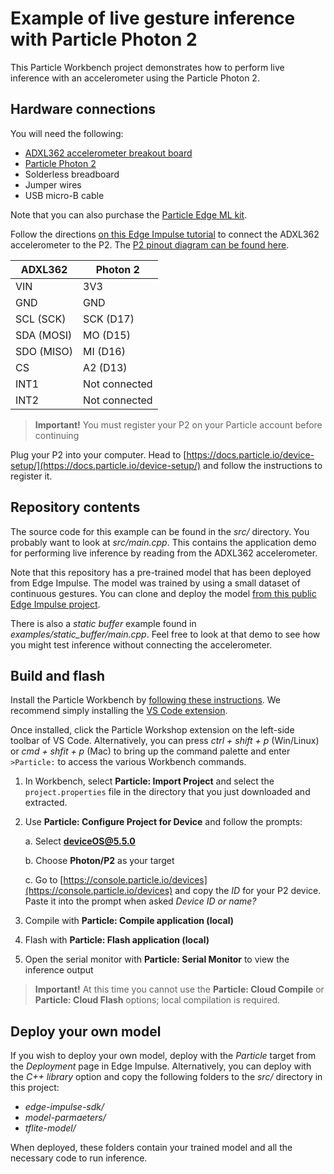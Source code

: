 # Example of live gesture inference with Particle Photon 2

This Particle Workbench project demonstrates how to perform live inference with an accelerometer using the Particle Photon 2.

## Hardware connections

You will need the following:
 * [ADXL362 accelerometer breakout board](https://www.adafruit.com/product/1018)
 * [Particle Photon 2](https://store.particle.io/products/photon-2)
 * Solderless breadboard
 * Jumper wires
 * USB micro-B cable

Note that you can also purchase the [Particle Edge ML kit](https://docs.particle.io/reference/datasheets/accessories/edge-ml-kit/).

Follow the directions [on this Edge Impulse tutorial](https://docs.edgeimpulse.com/docs/development-platforms/officially-supported-mcu-targets/particle-photon-2) to connect the ADXL362 accelerometer to the P2. The [P2 pinout diagram can be found here](https://docs.particle.io/reference/datasheets/wi-fi/photon-2-datasheet/#pin-markings).

| ADXL362   | Photon 2   |
| ---------- | --------- |
| VIN        | 3V3       |
| GND        | GND       |
| SCL (SCK)  | SCK (D17) |
| SDA (MOSI) | MO (D15)  |
| SDO (MISO) | MI (D16)  |
| CS         | A2 (D13)  |
| INT1       | Not connected |
| INT2       | Not connected |

> **Important!** You must register your P2 on your Particle account before continuing

Plug your P2 into your computer. Head to [https://docs.particle.io/device-setup/](https://docs.particle.io/device-setup/) and follow the instructions to register it.

## Repository contents

The source code for this example can be found in the *src/* directory. You probably want to look at *src/main.cpp*. This contains the application demo for performing live inference by reading from the ADXL362 accelerometer.

Note that this repository has a pre-trained model that has been deployed from Edge Impulse. The model was trained by using a small dataset of continuous gestures. You can clone and deploy the model [from this public Edge Impulse project](https://studio.edgeimpulse.com/public/311665/latest).

There is also a *static buffer* example found in *examples/static_buffer/main.cpp*. Feel free to look at that demo to see how you might test inference without connecting the accelerometer.

## Build and flash

Install the Particle Workbench by [following these instructions](https://docs.particle.io/workbench/). We recommend simply installing the [VS Code extension](https://docs.particle.io/quickstart/workbench/#workbench-extension-installation).

Once installed, click the Particle Workshop extension on the left-side toolbar of VS Code. Alternatively, you can press *ctrl + shift + p* (Win/Linux) or *cmd + shfit + p* (Mac) to bring up the command palette and enter `>Particle:` to access the various Workbench commands.

1. In Workbench, select **Particle: Import Project** and select the `project.properties` file in the directory that you just downloaded and extracted.

2. Use **Particle: Configure Project for Device** and follow the prompts:

    a. Select **deviceOS@5.5.0**

    b. Choose **Photon/P2** as your target

    c. Go to [https://console.particle.io/devices](https://console.particle.io/devices) and copy the *ID* for your P2 device. Paste it into the prompt when asked *Device ID or name?*

3. Compile with  **Particle: Compile application (local)**

4. Flash with **Particle: Flash application (local)**

5. Open the serial monitor with **Particle: Serial Monitor** to view the inference output

> **Important!** At this time you cannot use the **Particle: Cloud Compile** or **Particle: Cloud Flash** options; local compilation is required.

## Deploy your own model

If you wish to deploy your own model, deploy with the *Particle* target from the *Deployment* page in Edge Impulse. Alternatively, you can deploy with the *C++ library* option and copy the following folders to the *src/* directory in this project:

 * *edge-impulse-sdk/*
 * *model-parmaeters/*
 * *tflite-model/*

When deployed, these folders contain your trained model and all the necessary code to run inference.
